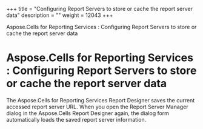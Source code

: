 +++
title = "Configuring Report Servers to store or cache the report server data" 
description = "" 
weight = 12043 
+++

Aspose.Cells for Reporting Services : Configuring Report Servers to store or cache the report server data  

# Aspose.Cells for Reporting Services : Configuring Report Servers to store or cache the report server data


The Aspose.Cells for Reporting Services Report Designer saves the current accessed report server URL. When you open the Report Server Manager dialog in the Aspose.Cells Report Designer again, the dialog form automatically loads the saved report server information.

